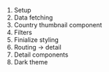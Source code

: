 1. Setup
2. Data fetching
3. Country thumbnail component
4. Filters
5. Finialize styling
6. Routing -> detail
7. Detail components
8. Dark theme